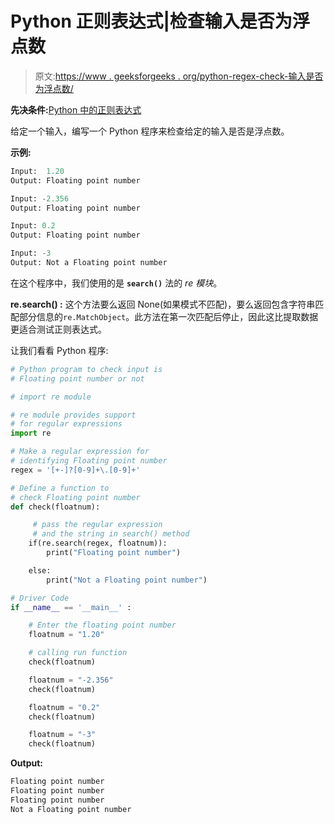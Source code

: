 # Python 正则表达式|检查输入是否为浮点数

> 原文:[https://www . geeksforgeeks . org/python-regex-check-输入是否为浮点数/](https://www.geeksforgeeks.org/python-regex-check-whether-the-input-is-floating-point-number-or-not/)

**先决条件:**[Python 中的正则表达式](https://www.geeksforgeeks.org/regular-expression-python-examples-set-1/)

给定一个输入，编写一个 Python 程序来检查给定的输入是否是浮点数。

**示例:**

```py
Input:  1.20
Output: Floating point number

Input: -2.356
Output: Floating point number

Input: 0.2
Output: Floating point number

Input: -3
Output: Not a Floating point number

```

在这个程序中，我们使用的是 **`search()`** 法的 *re 模块*。

**re.search() :** 这个方法要么返回 None(如果模式不匹配)，要么返回包含字符串匹配部分信息的`re.MatchObject`。此方法在第一次匹配后停止，因此这比提取数据更适合测试正则表达式。

让我们看看 Python 程序:

```py
# Python program to check input is
# Floating point number or not

# import re module

# re module provides support
# for regular expressions
import re

# Make a regular expression for
# identifying Floating point number 
regex = '[+-]?[0-9]+\.[0-9]+'

# Define a function to
# check Floating point number 
def check(floatnum): 

     # pass the regular expression
     # and the string in search() method
    if(re.search(regex, floatnum)): 
        print("Floating point number") 

    else: 
        print("Not a Floating point number") 

# Driver Code 
if __name__ == '__main__' : 

    # Enter the floating point number
    floatnum = "1.20"

    # calling run function 
    check(floatnum)

    floatnum = "-2.356"
    check(floatnum)

    floatnum = "0.2"
    check(floatnum)

    floatnum = "-3"
    check(floatnum)
```

**Output:**

```py
Floating point number
Floating point number
Floating point number
Not a Floating point number

```